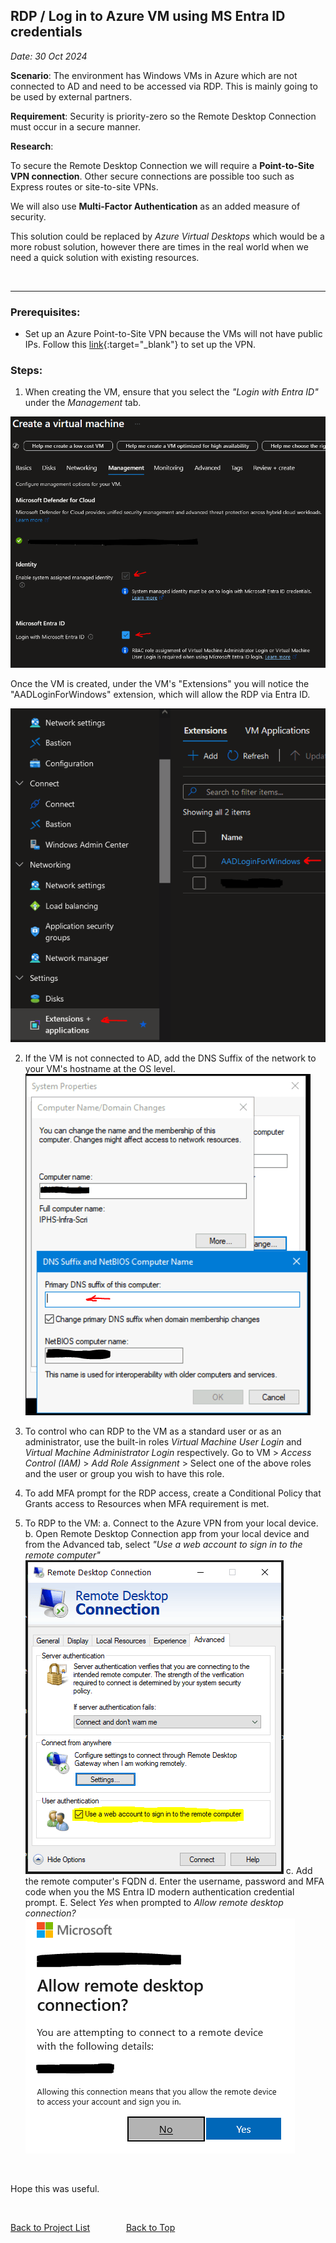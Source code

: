 

## RDP / Log in to Azure VM using MS Entra ID credentials
_Date: 30 Oct 2024_  

**Scenario**: The environment has Windows VMs in Azure which are not connected to AD and need to be accessed via RDP. This is mainly going to be used by external partners.  

**Requirement**: Security is priority-zero so the Remote Desktop Connection must occur in a secure manner. 

**Research**: 

To secure the Remote Desktop Connection we will require a **Point-to-Site VPN connection**. Other secure connections are possible too such as Express routes or site-to-site VPNs.

We will also use **Multi-Factor Authentication** as an added measure of security.

This solution could be replaced by _Azure Virtual Desktops_ which would be a more robust solution, however there are times in the real world when we need a quick solution with existing resources. 

&nbsp; 

---

### Prerequisites: 

- Set up an Azure Point-to-Site VPN because the VMs will not have public IPs. Follow this [link](https://techcommunity.microsoft.com/t5/itops-talk-blog/step-by-step-creating-an-azure-point-to-site-vpn/ba-p/326264){:target="_blank"} to set up the VPN.


### Steps:

1. When creating the VM, ensure that you select the _"Login with Entra ID"_ under the _Management_ tab.

![](/assets/img/projects/rdp_entra_id/login_with_entra_id.png)

Once the VM is created, under the VM's "Extensions" you will notice the "AADLoginForWindows" extension, which will allow the RDP via Entra ID.

![](/assets/img/projects/rdp_entra_id/vm_ext_aadlogin.png)

2. If the VM is not connected to AD, add the DNS Suffix of the network to your VM's hostname at the OS level.
![](/assets/img/projects/rdp_entra_id/vm_dns_suffix.png)

3. To control who can RDP to the VM as a standard user or as an administrator, use the built-in roles _Virtual Machine User Login_ and _Virtual Machine Administrator Login_ respectively. Go to VM > _Access Control (IAM)_ > _Add Role Assignment_ > Select one of the above roles and the user or group you wish to have this role.

4. To add MFA prompt for the RDP access, create a Conditional Policy that Grants access to Resources when MFA requirement is met.

5. To RDP to the VM:
    a. Connect to the Azure VPN from your local device.
    b. Open Remote Desktop Connection app from your local device and from the Advanced tab, select _"Use a web account to sign in to the remote computer"_ ![](/assets/img/projects/rdp_entra_id/rdc_web_account.png)
    c. Add the remote computer's FQDN
    d. Enter the username, password and MFA code when you the MS Entra ID modern authentication credential prompt. 
    E. Select _Yes_ when prompted to _Allow remote desktop connection?_ ![](/assets/img/projects/rdp_entra_id/rdp_prompt.png) 



&nbsp;

Hope this was useful. 

&nbsp;

[Back to Project List](../projects) &emsp; &emsp; &emsp; [Back to Top](#top)
